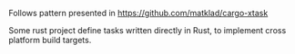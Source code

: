 Follows pattern presented in https://github.com/matklad/cargo-xtask

Some rust project define tasks written directly in Rust, to implement cross platform build targets.
